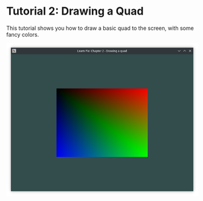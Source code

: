 # Tutorial 2: Drawing a Quad
This tutorial shows you how to draw a basic quad to the screen, with some fancy colors.

![Result](result.png)